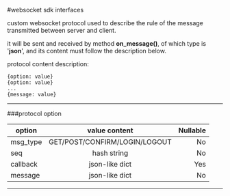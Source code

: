 #websocket sdk interfaces

custom websocket protocol used to describe the rule of the message transmitted between server and client.

it will be sent and received by method **on_message()**, of which type is '**json**', and its content must follow the description below.

protocol content description:

	{option: value}
	{option: value}
	...
	{message: value}

***

###protocol option

| option| value content	| Nullable	|
| ------|:-------------:| -------:	|
| msg_type|GET/POST/CONFIRM/LOGIN/LOGOUT		|No	
| seq	|hash string	| No	
| callback|json-like dict| Yes
| message|json-like dict|No

***
###

